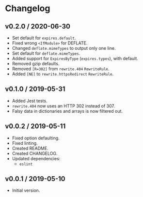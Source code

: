 # Changelog

## v0.2.0 / 2020-06-30

- Set default for `expires.default`.
- Fixed wrong `<IfModule>` for DEFLATE.
- Changed `deflate.mimeTypes` to output only one line.
- Set default for `deflate.mimeTypes`.
- Added support for `ExpiresByType` (`expires.types`), with default.
- Removed gzip defaults.
- Removed `[R=302]` from `rewrite.404` `RewriteRule`.
- Added `[NE]` to `rewrite.httpsRedirect` `RewriteRule`.

## v0.1.0 / 2019-05-31

- Added Jest tests.
- `rewrite.404` now uses an HTTP 302 instead of 307.
- Falsy data in dictionaries and arrays is now filtered out.

## v0.0.2 / 2019-05-11

- Fixed option defaulting.
- Fixed linting.
- Created README.
- Created CHANGELOG.
- Updated dependencies:
  - `eslint`

## v0.0.1 / 2019-05-10

- Initial version.

